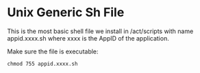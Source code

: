 # Unix Generic Sh File

This is the most basic shell file we install in /act/scripts with name appid.xxxx.sh where xxxx is the AppID of the application.

Make sure the file is executable:

`chmod 755 appid.xxxx.sh`
